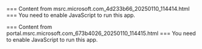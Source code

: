 === Content from msrc.microsoft.com_4d233b66_20250110_114414.html ===
You need to enable JavaScript to run this app.

=== Content from portal.msrc.microsoft.com_673b4026_20250110_114415.html ===
You need to enable JavaScript to run this app.
